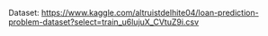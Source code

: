 
Dataset: https://www.kaggle.com/altruistdelhite04/loan-prediction-problem-dataset?select=train_u6lujuX_CVtuZ9i.csv
